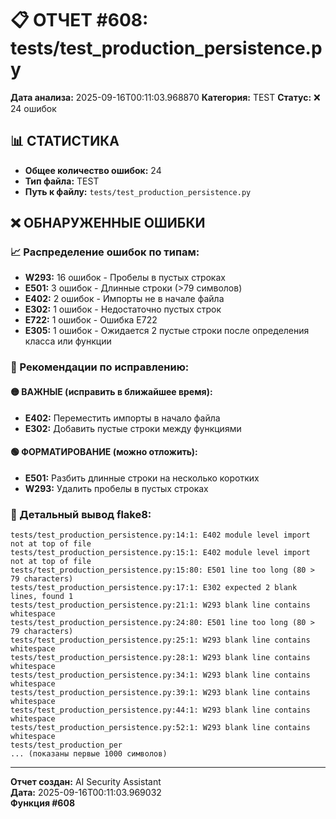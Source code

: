 # 📋 ОТЧЕТ #608: tests/test_production_persistence.py

**Дата анализа:** 2025-09-16T00:11:03.968870
**Категория:** TEST
**Статус:** ❌ 24 ошибок

## 📊 СТАТИСТИКА

- **Общее количество ошибок:** 24
- **Тип файла:** TEST
- **Путь к файлу:** `tests/test_production_persistence.py`

## ❌ ОБНАРУЖЕННЫЕ ОШИБКИ

### 📈 Распределение ошибок по типам:

- **W293:** 16 ошибок - Пробелы в пустых строках
- **E501:** 3 ошибок - Длинные строки (>79 символов)
- **E402:** 2 ошибок - Импорты не в начале файла
- **E302:** 1 ошибок - Недостаточно пустых строк
- **E722:** 1 ошибок - Ошибка E722
- **E305:** 1 ошибок - Ожидается 2 пустые строки после определения класса или функции

### 🎯 Рекомендации по исправлению:

#### 🟡 ВАЖНЫЕ (исправить в ближайшее время):
- **E402:** Переместить импорты в начало файла
- **E302:** Добавить пустые строки между функциями

#### 🟢 ФОРМАТИРОВАНИЕ (можно отложить):
- **E501:** Разбить длинные строки на несколько коротких
- **W293:** Удалить пробелы в пустых строках

### 📝 Детальный вывод flake8:

```
tests/test_production_persistence.py:14:1: E402 module level import not at top of file
tests/test_production_persistence.py:15:1: E402 module level import not at top of file
tests/test_production_persistence.py:15:80: E501 line too long (80 > 79 characters)
tests/test_production_persistence.py:17:1: E302 expected 2 blank lines, found 1
tests/test_production_persistence.py:21:1: W293 blank line contains whitespace
tests/test_production_persistence.py:24:80: E501 line too long (80 > 79 characters)
tests/test_production_persistence.py:25:1: W293 blank line contains whitespace
tests/test_production_persistence.py:28:1: W293 blank line contains whitespace
tests/test_production_persistence.py:34:1: W293 blank line contains whitespace
tests/test_production_persistence.py:39:1: W293 blank line contains whitespace
tests/test_production_persistence.py:44:1: W293 blank line contains whitespace
tests/test_production_persistence.py:52:1: W293 blank line contains whitespace
tests/test_production_per
... (показаны первые 1000 символов)
```

---
**Отчет создан:** AI Security Assistant  
**Дата:** 2025-09-16T00:11:03.969032  
**Функция #608**
